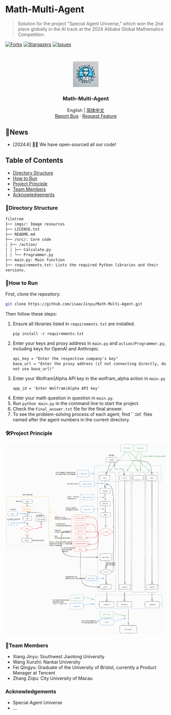 # Math-Multi-Agent

> Solution for the project "Special Agent Universe," which won the 2nd place globally in the AI track at the 2024 Alibaba Global Mathematics Competition.

<!-- PROJECT SHIELDS -->

<!-- [![Contributors][contributors-shield]][contributors-url] -->
[![Forks][forks-shield]][forks-url]
[![Stargazers][stars-shield]][stars-url]
[![Issues][issues-shield]][issues-url]
<!-- [![MIT License][license-shield]][license-url] -->


<!-- PROJECT LOGO -->
<br />

<p align="center">
  <a href="https://github.com/isaacJinyu/Math-Multi-Agent">
    <img src="./imgs/logo.webp" alt="Logo" width="80" height="80">
  </a>

  <h3 align="center">Math-Multi-Agent</h3>
  <p align="center">
     English | <a href="./readme.md" >简体中文</a>
    <br />
    <a href="https://github.com/isaacJinyu/Math-Multi-Agent/issues">Report Bug</a>
    ·
    <a href="https://github.com/isaacJinyu/Math-Multi-Agent/issues">Request Feature</a>
  </p>

</p>

## 🎯News
- [2024.6] 🎉🎉 We have open-sourced all our code!

## Table of Contents

- [Directory Structure](#🌴directory-structure)
- [How to Run](#🎨how-to-run)
- [Project Principle](#🛠project-principle)
- [Team Members](#🤗team-members)
- [Acknowledgements](#acknowledgements)

### 🌴Directory Structure
```
filetree
├── imgs/: Image resources
├── LICENSE.txt
├── README.md
├── /src/: Core code
│ ├── /action/
│ │ ├── Calculate.py
│ │ └── Programmer.py
├── main.py: Main function
├── requirements.txt: Lists the required Python libraries and their versions.
```

### 🎨How to Run
First, clone the repository:
```sh
git clone https://github.com/isaacJinyu/Math-Multi-Agent.git
```
Then follow these steps:
1. Ensure all libraries listed in `requirements.txt` are installed. 
   ```
   pip install -r requirements.txt
   ```
2. Enter your keys and proxy address in `main.py` and `action/Programmer.py`, including keys for OpenAI and Anthropic.
   ```
   api_key = "Enter the respective company's key"  
   base_url = "Enter the proxy address (if not connecting directly, do not use base_url)"
   ```
3. Enter your Wolfram|Alpha API key in the wolfram_alpha action in `main.py`
   ```
   app_id = 'Enter Wolfram|Alpha API key'
   ```
4. Enter your math question in question in `main.py`.
5. Run `python main.py` in the command line to start the project.
6. Check the `Final_answer.txt` file for the final answer.
7. To see the problem-solving process of each agent, find ``.txt` files named after the agent numbers in the current directory.

### 🛠Project Principle
<p align="center">
  <img src="./imgs/solve.png" alt="Logo">
</p>

### 🤗Team Members
- Xiang Jinyu: Southwest Jiaotong University
- Wang Xunzhi: Nankai University
- Fei Qingyu: Graduate of the University of Bristol, currently a Product Manager at Tencent
- Zhang Ziqiu: City University of Macau

### Acknowledgements
- Special Agent Universe
- ...



<!-- links -->
[your-project-path]:isaacJinyu/Math-Multi-Agent
[contributors-shield]: https://img.shields.io/github/contributors/isaacJinyu/Math-Multi-Agent/graphs.svg?style=flat-square
[contributors-url]: https://github.com/isaacJinyu/Math-Multi-Agent/graphs/contributors
[forks-shield]: https://img.shields.io/github/forks/isaacJinyu/Math-Multi-Agent.svg?style=flat-square
[forks-url]: https://github.com/isaacJinyu/Math-Multi-Agent/network/members
[stars-shield]: https://img.shields.io/github/stars/isaacJinyu/Math-Multi-Agent.svg?style=flat-square
[stars-url]: https://github.com/isaacJinyu/Math-Multi-Agent/stargazers
[issues-shield]: https://img.shields.io/github/issues/isaacJinyu/Math-Multi-Agent.svg?style=flat-square
[issues-url]: https://img.shields.io/github/issues/isaacJinyu/Math-Multi-Agent.svg
[license-shield]: https://img.shields.io/github/license/isaacJinyu/Math-Multi-Agent.svg?style=flat-square
[license-url]: ./LICENSE.txt
